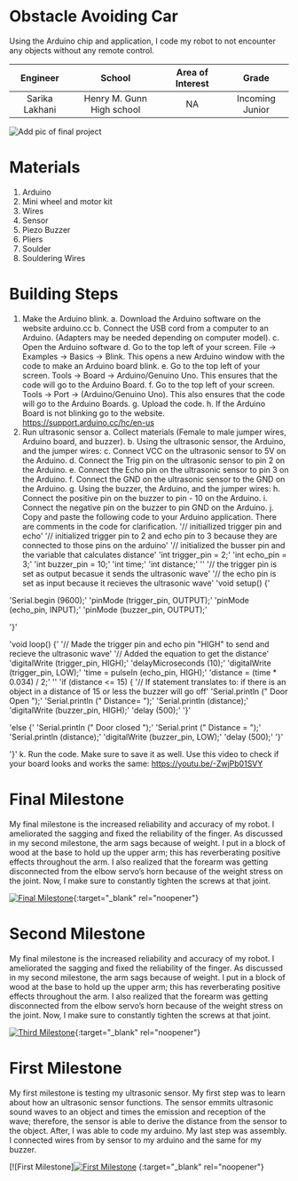 ﻿# Obstacle Avoiding Car
Using the Arduino chip and application, I code my robot to not encounter any objects without any remote control.

| **Engineer** | **School** | **Area of Interest** | **Grade** |
|:--:|:--:|:--:|:--:|
| Sarika Lakhani | Henry M. Gunn High school | NA | Incoming Junior

![Add pic of final project](https://bluestampengineering.com/wp-content/uploads/2016/05/improve.jpg)

# Materials
1. Arduino
2. Mini wheel and motor kit
3. Wires
4. Sensor 
5. Piezo Buzzer 
6. Pliers 
7. Soulder 
8. Souldering Wires

# Building Steps 

1. Make the Arduino blink. 
  a. Download the Arduino software on the website arduino.cc 
  b. Connect the USB cord from a computer to an Arduino. (Adapters may be needed depending on computer model). 
  c. Open the Arduino software
  d. Go to the top left of your screen. File → Examples → Basics → Blink. This opens a new Arduino window with the code to make an Arduino board blink. 
  e. Go to the top left of your screen. Tools → Board → Arduino/Genuino Uno. This ensures that the code will go to the Arduino Board. 
  f. Go to the top left of your screen. Tools → Port → (Arduino/Genuino Uno). This also ensures that the code will go to the Arduino Boards. 
  g. Upload the code. 
  h. If the Arduino Board is not blinking go to the website. https://support.arduino.cc/hc/en-us
2. Run ultrasonic sensor 
  a. Collect materials (Female to male jumper wires, Arduino board, and buzzer). 
  b. Using the ultrasonic sensor, the Arduino, and the jumper wires:
  c. Connect VCC on the ultrasonic sensor to 5V on the Arduino. 
  d. Connect the Trig pin on the ultrasonic sensor to pin 2 on the Arduino.
  e. Connect the Echo pin on the ultrasonic sensor to pin 3 on the Arduino.
  f. Connect the GND on the ultrasonic sensor to the GND on the Arduino.
  g. Using the buzzer, the Arduino, and the jumper wires:
  h. Connect the positive pin on the buzzer to pin - 10 on the Arduino. 
  i. Connect the negative pin on the buzzer to pin GND on the Arduino. 
  j. Copy and paste the following code to your Arduino application. There are comments in the code for clarification. 
 '// initiallized trigger pin and echo'
 '// initialized trigger pin to 2 and echo pin to 3 because they are connected to those pins on the arduino' 
 '// initialized the busser pin and the variable that calculates distance' 
  'int trigger_pin = 2;'
  'int echo_pin = 3;'
  'int buzzer_pin = 10;'
  'int time;'
  'int distance;'
''
 '// the trigger pin is set as output becasue it sends the ultrasonic wave'
 '// the  echo pin is set as input because it recieves the ultrasonic wave'
'void setup() {'
  
  'Serial.begin (9600);'
  'pinMode (trigger_pin, OUTPUT);'
  'pinMode (echo_pin, INPUT);'
  'pinMode (buzzer_pin, OUTPUT);'

'}'

'void loop() {'
  '// Made the trigger pin and echo pin "HIGH" to send and recieve the ultrasonic wave'
  '// Added the equation to get the distance'
  'digitalWrite (trigger_pin, HIGH);'
  'delayMicroseconds (10);'
  'digitalWrite (trigger_pin, LOW);'
  'time = pulseIn (echo_pin, HIGH);'
  'distance = (time * 0.034) / 2;'
''
  'if (distance <= 15) {
    '// If statement translates to: if there is an object in a distance of 15 or less the buzzer will go off' 
    'Serial.println (" Door Open ");'
    'Serial.println (" Distance= ");'
    'Serial.println (distance);'
    'digitalWrite (buzzer_pin, HIGH);'
    'delay (500);'
  '}'

  'else {'
    'Serial.println (" Door closed ");'
    'Serial.print (" Distance = ");'
    'Serial.println (distance);'
    'digitalWrite (buzzer_pin, LOW);'
    'delay (500);'
  '}'

'}' 
  k. Run the code. Make sure to save it as well. Use this video to check if your board looks and works the same: https://youtu.be/-ZwjPb01SVY


# Final Milestone
My final milestone is the increased reliability and accuracy of my robot. I ameliorated the sagging and fixed the reliability of the finger. As discussed in my second milestone, the arm sags because of weight. I put in a block of wood at the base to hold up the upper arm; this has reverberating positive effects throughout the arm. I also realized that the forearm was getting disconnected from the elbow servo’s horn because of the weight stress on the joint. Now, I make sure to constantly tighten the screws at that joint. 

[![Final Milestone](https://res.cloudinary.com/marcomontalbano/image/upload/v1612573869/video_to_markdown/images/youtube--F7M7imOVGug-c05b58ac6eb4c4700831b2b3070cd403.jpg )](https://www.youtube.com/watch?v=F7M7imOVGug&feature=emb_logo "Final Milestone"){:target="_blank" rel="noopener"}

# Second Milestone
My final milestone is the increased reliability and accuracy of my robot. I ameliorated the sagging and fixed the reliability of the finger. As discussed in my second milestone, the arm sags because of weight. I put in a block of wood at the base to hold up the upper arm; this has reverberating positive effects throughout the arm. I also realized that the forearm was getting disconnected from the elbow servo’s horn because of the weight stress on the joint. Now, I make sure to constantly tighten the screws at that joint.

[![Third Milestone](https://res.cloudinary.com/marcomontalbano/image/upload/v1612574014/video_to_markdown/images/youtube--y3VAmNlER5Y-c05b58ac6eb4c4700831b2b3070cd403.jpg)](https://www.youtube.com/watch?v=y3VAmNlER5Y&feature=emb_logo "Second Milestone"){:target="_blank" rel="noopener"}

# First Milestone
My first milestone is testing my ultrasonic sensor. My first step was to learn about how an ultrasonic sensor functions. The sensor emmits ultrasonic sound waves to an object and times the emission and reception of the wave; therefore, the sensor is able to derive the distance from the sensor to the object. After, I was able to code my arduino. My last step was assembly. I connected wires from by sensor to my arduino and the same for my buzzer. 

[![First Milestone][![First Milestone](https://res.cloudinary.com/marcomontalbano/image/upload/v1624634012/video_to_markdown/images/youtube---ZwjPb01SVY-c05b58ac6eb4c4700831b2b3070cd403.jpg)](https://youtu.be/-ZwjPb01SVY "First Milestone") {:target="_blank" rel="noopener"}
